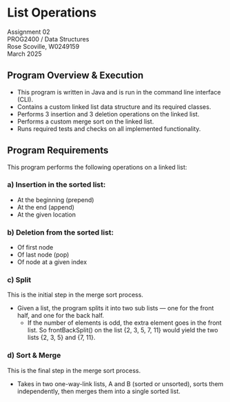 # List Operations
Assignment 02 <br>
PROG2400 / Data Structures <br>
Rose Scoville, W0249159 <br>
March 2025

## Program Overview & Execution
- This program is written in Java and is run in the command line interface (CLI).
- Contains a custom linked list data structure and its required classes.
- Performs 3 insertion and 3 deletion operations on the linked list.
- Performs a custom merge sort on the linked list.
- Runs required tests and checks on all implemented functionality.

## Program Requirements
This program performs the following operations on a linked list: <br>
### a) Insertion in the sorted list:
  - At the beginning (prepend)
  - At the end (append)
  - At the given location

### b) Deletion from the sorted list: 
  - Of first node
  - Of last node (pop)
  - Of node at a given index

### c) Split
This is the initial step in the merge sort process.
- Given a list, the program splits it into two sub lists — one for the front half, 
and one for the back half. 
  - If the number of elements is odd, the extra element goes in the front list. 
  So frontBackSplit() on the list {2, 3, 5, 7, 11} would yield the two lists {2, 3, 5} and 
  {7, 11}.

### d) Sort & Merge
This is the final step in the merge sort process.
- Takes in two one-way-link lists, A and B (sorted or unsorted), sorts them 
independently, then merges them into a single sorted list.
